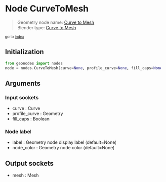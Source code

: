
# Node CurveToMesh

> Geometry node name: [Curve to Mesh](https://docs.blender.org/manual/en/latest/modeling/geometry_nodes/curve/curve_to_mesh.html)<br>
  Blender type: [Curve to Mesh](https://docs.blender.org/api/current/bpy.types.GeometryNodeCurveToMesh.html)
  
<sub>go to [index](index.md)</sub>

## Initialization

```python
from geonodes import nodes
node = nodes.CurveToMesh(curve=None, profile_curve=None, fill_caps=None, label=None, node_color=None)
```



## Arguments


### Input sockets

- curve : Curve
- profile_curve : Geometry
- fill_caps : Boolean

### Node label

- label : Geometry node display label (default=None)
- node_color : Geometry node color (default=None)

## Output sockets

- mesh : Mesh

